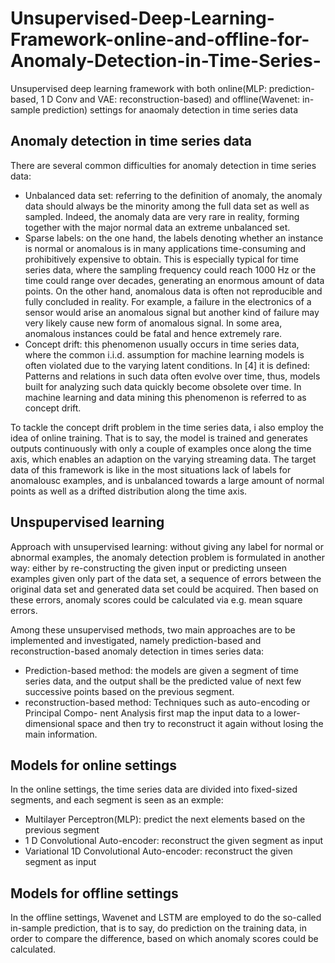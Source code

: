 # Unsupervised-Deep-Learning-Framework-online-and-offline-for-Anomaly-Detection-in-Time-Series-
Unsupervised deep learning framework with both online(MLP: prediction-based, 1 D Conv and VAE: reconstruction-based) and offline(Wavenet: in-sample prediction) settings for anaomaly detection in time series data

## Anomaly detection in time series data
There are several common difficulties for anomaly detection in time series data:
* Unbalanced data set: referring to the definition of anomaly, the anomaly data should always be the minority among the full data set as well as sampled. Indeed, the anomaly data are very rare in reality, forming together with the major normal data an extreme
unbalanced set.
* Sparse labels: on the one hand, the labels denoting whether an instance is normal or anomalous is in many applications time-consuming and prohibitively expensive to obtain. This is especially typical for time series data, where the sampling frequency could reach 1000 Hz or the time could range over decades, generating an enormous amount of data points. On the other hand, anomalous data is often not reproducible and fully concluded in reality. For example, a failure in the electronics of a sensor would arise an anomalous signal but another kind of failure may very likely cause new form of anomalous signal. In some area, anomalous instances could be fatal and hence extremely
rare.
* Concept drift: this phenomenon usually occurs in time series data, where the common i.i.d. assumption for machine learning models is often violated due to the varying latent conditions. In [4] it is defined: Patterns and relations in such data often evolve over time, thus, models built for analyzing such data quickly become obsolete over time. In machine learning and data mining this phenomenon is referred to as concept drift.

To tackle the concept drift problem in the time series data, i also employ the idea of online training. That is to say, the model is trained and generates outputs continuously with only a couple of examples once along the time axis, which enables an adaption on the
varying streaming data. The target data of this framework is like in the most situations lack of labels for anomalousc examples, and is unbalanced towards a large amount of normal points as well as a drifted distribution along the time axis.

## Unspupervised learning

Approach with unsupervised learning: without giving any label for normal or abnormal examples, the anomaly detection problem is formulated in another way: either by re-constructing the given input or predicting unseen examples given only part of the data set, a sequence of errors between the original data set and generated data set could be acquired. Then based on these errors, anomaly scores could be calculated via e.g. mean square errors.

Among these unsupervised methods, two main approaches are to be implemented and investigated, namely prediction-based and
reconstruction-based anomaly detection in times series data:

* Prediction-based method: the models are given a segment of time series data, and the
output shall be the predicted value of next few successive points based on the previous
segment.
* reconstruction-based method: Techniques such as auto-encoding or Principal Compo-
nent Analysis first map the input data to a lower-dimensional space and then try to
reconstruct it again without losing the main information.

## Models for online settings

In the online settings, the time series data are divided into fixed-sized segments, and each segment is seen as an exmple:

* Multilayer Perceptron(MLP): predict the next elements based on the previous segment
* 1 D Convolutional Auto-encoder: reconstruct the given segment as input
* Variational 1D Convolutional Auto-encoder: reconstruct the given segment as input

## Models for offline settings
In the offline settings, Wavenet and LSTM are employed to do the so-called in-sample prediction, that is to say, do prediction on the training data, in order to compare the difference, based on which anomaly scores could be calculated.


